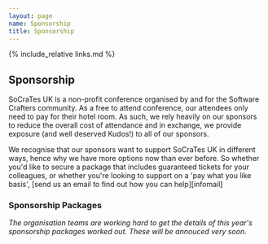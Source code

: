 ```yaml
---
layout: page
name: Sponsorship
title: Sponsorship
---
```


{% include_relative links.md %}

## Sponsorship

SoCraTes UK is a non-profit conference organised by and for the Software Crafters community. As a free to attend conference, our attendees only need to pay for their hotel room. As such, we rely heavily on our sponsors to reduce the overall cost of attendance and in exchange, we provide exposure (and well deserved Kudos!) to all of our sponsors.

We recognise that our sponsors want to support SoCraTes UK in different ways, hence why we have more options now than ever before. 
So whether you'd like to secure a package that includes guaranteed tickets for your colleagues, 
or whether you're looking to support on a 'pay what you like basis', [send us an email to find out how you can help][infomail]

### Sponsorship Packages

<em>The organisation teams are working hard to get the details of this year's sponsorship packages worked out. These will be annouced very soon.</em>

